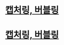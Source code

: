 # [캡처링, 버블링](https://ko.javascript.info/bubbling-and-capturing)

# [캡처링, 버블링](https://www.zerocho.com/category/JavaScript/post/57432d2aa48729787807c3fc)
